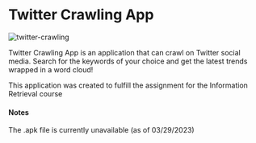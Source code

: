 # Twitter Crawling App

![twitter-crawling](https://user-images.githubusercontent.com/74639319/228590460-2da61ee4-7de6-4ea8-8395-5ac3d77a0b97.png)

Twitter Crawling App is an application that can crawl on Twitter social media. Search for the keywords of your choice and get the latest trends wrapped in a word cloud!

This application was created to fulfill the assignment for the Information Retrieval course

#### Notes
The .apk file is currently unavailable (as of 03/29/2023)
